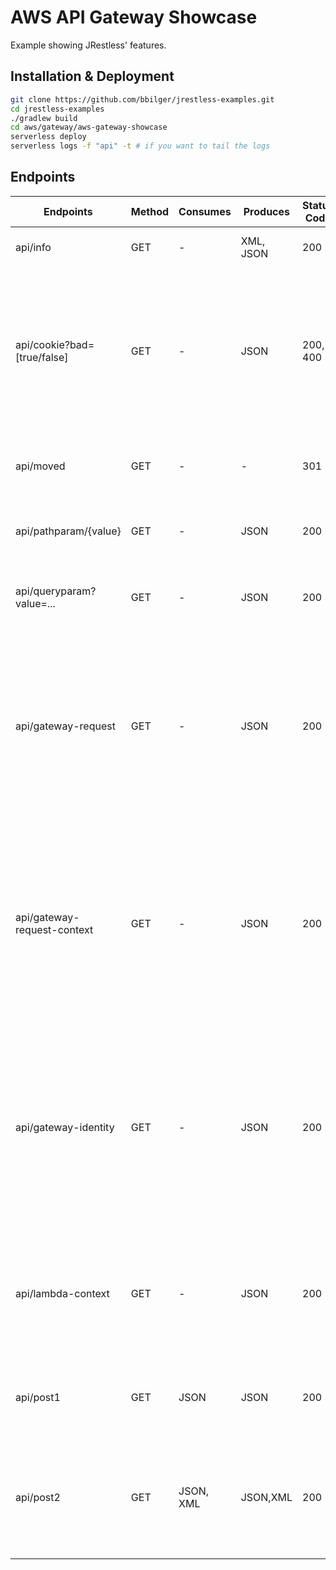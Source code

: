 # AWS API Gateway Showcase

Example showing JRestless' features.

## Installation & Deployment

```bash
git clone https://github.com/bbilger/jrestless-examples.git
cd jrestless-examples
./gradlew build
cd aws/gateway/aws-gateway-showcase
serverless deploy
serverless logs -f "api" -t # if you want to tail the logs
```

## Endpoints

|Endpoints                   |Method|Consumes |Produces  | Status Code | Comment
|----------------------------|------|---------|----------|-------------|---
|api/info                    |GET   |-        |XML, JSON |200          | responds with a static body
|api/cookie?bad=[true/false] |GET   |-        |JSON      |200, 400     | responds either with 200 or a 400 depending on the query parameter `bad`, sets a cookie header and includes a body
|api/moved                   |GET   |-        |-         |301          | responds with a 301 and a `Location` header
|api/pathparam/{value}       |GET   |-        |JSON      |200          | responds with a body including the path parameter
|api/queryparam?value=...    |GET   |-        |JSON      |200          | responds with a body including the query parameter
|api/gateway-request         |GET   |-        |JSON      |200          | responds with the original request made by AWS API Gateway to the Lambda function - showing how to inject it into a JAX-RS endpoint
|api/gateway-request-context |GET   |-        |JSON      |200          | responds with a subset of the original request made by AWS API Gateway to the Lambda function - showing how to inject it into a JAX-RS endpoint
|api/gateway-identity        |GET   |-        |JSON      |200          | responds with a subset of the original request made by AWS API Gateway to the Lambda function - showing how to inject it into a JAX-RS endpoint
|api/lambda-context          |GET   |-        |JSON      |200          | responds with the request's lambda context - showing how to inject it a JAX-RS endpoint
|api/post1                   |GET   |JSON     |JSON      |200          | responds with the request body (`{"value": "..."}`)
|api/post2                   |GET   |JSON, XML|JSON,XML  |200          | responds with the request body (`{"value": "..."}`, `<jaxbDto><value>...</value></jaxbDto>`)
